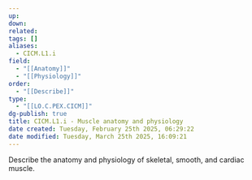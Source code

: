 ```yaml
---
up: 
down: 
related: 
tags: []
aliases:
  - CICM.L1.i
field:
  - "[[Anatomy]]"
  - "[[Physiology]]"
order:
  - "[[Describe]]"
type:
  - "[[LO.C.PEX.CICM]]"
dg-publish: true
title: CICM.L1.i - Muscle anatomy and physiology
date created: Tuesday, February 25th 2025, 06:29:22
date modified: Tuesday, March 25th 2025, 16:09:21
---
```


Describe the anatomy and physiology of skeletal, smooth, and cardiac muscle.
